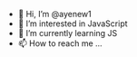 - 👋 Hi, I’m @ayenew1
- 👀 I’m interested in JavaScript
- 🌱 I’m currently learning JS
- 📫 How to reach me ...
<!---
ayenew1/ayenew1 is a ✨ special ✨ repository because its `README.md` (this file) appears on your GitHub profile.
You can click the Preview link to take a look at your changes.
--->
